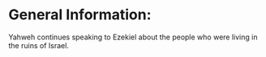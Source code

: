 # General Information:

Yahweh continues speaking to Ezekiel about the people who were living in the ruins of Israel.